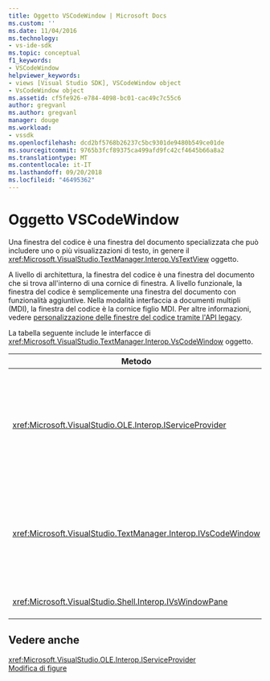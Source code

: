 ```yaml
---
title: Oggetto VSCodeWindow | Microsoft Docs
ms.custom: ''
ms.date: 11/04/2016
ms.technology:
- vs-ide-sdk
ms.topic: conceptual
f1_keywords:
- VSCodeWindow
helpviewer_keywords:
- views [Visual Studio SDK], VSCodeWindow object
- VsCodeWindow object
ms.assetid: cf5fe926-e784-4098-bc01-cac49c7c55c6
author: gregvanl
ms.author: gregvanl
manager: douge
ms.workload:
- vssdk
ms.openlocfilehash: dcd2bf5768b26237c5bc9301de9480b549ce01de
ms.sourcegitcommit: 9765b3fcf89375ca499afd9fc42cf4645b66a8a2
ms.translationtype: MT
ms.contentlocale: it-IT
ms.lasthandoff: 09/20/2018
ms.locfileid: "46495362"
---
```

# <a name="vscodewindow-object"></a>Oggetto VSCodeWindow
Una finestra del codice è una finestra del documento specializzata che può includere uno o più visualizzazioni di testo, in genere il <xref:Microsoft.VisualStudio.TextManager.Interop.VsTextView> oggetto.  
  
 A livello di architettura, la finestra del codice è una finestra del documento che si trova all'interno di una cornice di finestra. A livello funzionale, la finestra del codice è semplicemente una finestra del documento con funzionalità aggiuntive. Nella modalità interfaccia a documenti multipli (MDI), la finestra del codice è la cornice figlio MDI. Per altre informazioni, vedere [personalizzazione delle finestre del codice tramite l'API legacy](../extensibility/customizing-code-windows-by-using-the-legacy-api.md).  
  
 La tabella seguente include le interfacce di <xref:Microsoft.VisualStudio.TextManager.Interop.VsCodeWindow> oggetto.  
  
|Metodo|Descrizione|  
|------------|-----------------|  
|<xref:Microsoft.VisualStudio.OLE.Interop.IServiceProvider>|Fornisce un meccanismo di accesso generici per individuare un servizio che identifica un identificatore univoco globale (GUID).|  
|<xref:Microsoft.VisualStudio.TextManager.Interop.IVsCodeWindow>|Rappresenta un elemento figlio MDI (interfaccia) di documento più contenente una o più visualizzazioni codice.|  
|<xref:Microsoft.VisualStudio.Shell.Interop.IVsWindowPane>|Riempie una cornice di finestra.|  
  
## <a name="see-also"></a>Vedere anche  
 <xref:Microsoft.VisualStudio.OLE.Interop.IServiceProvider>   
 [Modifica di figure](https://www.microsoft.com/download/details.aspx?id=55984)
